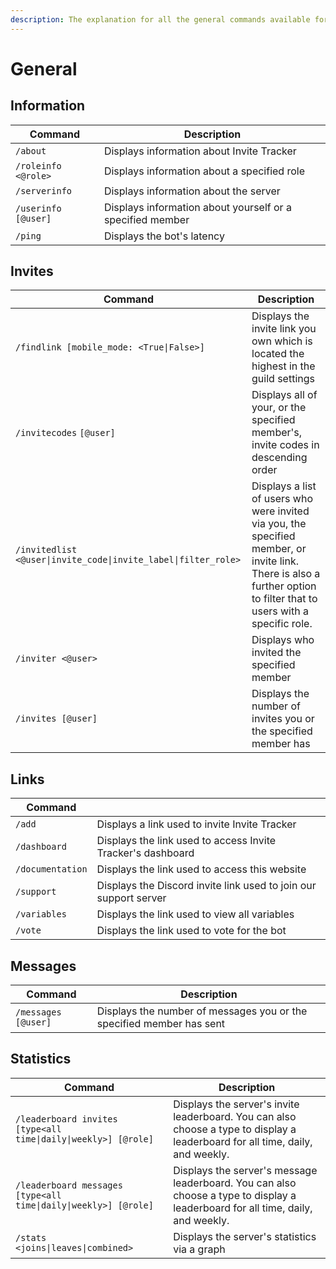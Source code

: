 ```yaml
---
description: The explanation for all the general commands available for Invite Tracker.
---
```


# General

## Information

| Command             | Description                                               |
| ------------------- | --------------------------------------------------------- |
| `/about`            | Displays information about Invite Tracker                 |
| `/roleinfo <@role>` | Displays information about a specified role               |
| `/serverinfo`       | Displays information about the server                     |
| `/userinfo [@user]` | Displays information about yourself or a specified member |
| `/ping`             | Displays the bot's latency                                |

## Invites

| Command                                                                                                                          | Description                                                                                                                                                           |
| -------------------------------------------------------------------------------------------------------------------------------- | --------------------------------------------------------------------------------------------------------------------------------------------------------------------- |
| `/findlink [mobile_mode: <True\|False>]`                                                                                         | Displays the invite link you own which is located the highest in the guild settings                                                                                   |
| `/invitecodes` `[@user]`                                                                                                         | Displays all of your, or the specified member's, invite codes in descending order                                                                                     |
| <img src="../.gitbook/assets/premium.png" alt="" data-size="line">`/invitedlist <@user\|invite_code\|invite_label\|filter_role>` | Displays a list of users who were invited via you, the specified member, or invite link. There is also a further option to filter that to users with a specific role. |
| <img src="../.gitbook/assets/premium.png" alt="" data-size="line">`/inviter <@user>`                                             | Displays who invited the specified member                                                                                                                             |
| `/invites [@user]`                                                                                                               | Displays the number of invites you or the specified member has                                                                                                        |

## Links

| Command          |                                                                  |
| ---------------- | ---------------------------------------------------------------- |
| `/add`           | Displays a link used to invite Invite Tracker                    |
| `/dashboard`     | Displays the link used to access Invite Tracker's dashboard      |
| `/documentation` | Displays the link used to access this website                    |
| `/support`       | Displays the Discord invite link used to join our support server |
| `/variables`     | Displays the link used to view all variables                     |
| `/vote`          | Displays the link used to vote for the bot                       |

## Messages

| Command             | Description                                                          |
| ------------------- | -------------------------------------------------------------------- |
| `/messages [@user]` | Displays the number of messages you or the specified member has sent |

## Statistics

| Command                                                         | Description                                                                                                                     |
| --------------------------------------------------------------- | ------------------------------------------------------------------------------------------------------------------------------- |
| `/leaderboard invites [type<all time\|daily\|weekly>] [@role]`  | Displays the server's invite leaderboard. You can also choose a type to display a leaderboard for all time, daily, and weekly.  |
| `/leaderboard messages [type<all time\|daily\|weekly>] [@role]` | Displays the server's message leaderboard. You can also choose a type to display a leaderboard for all time, daily, and weekly. |
| `/stats <joins\|leaves\|combined>`                              | Displays the server's statistics via a graph                                                                                    |
